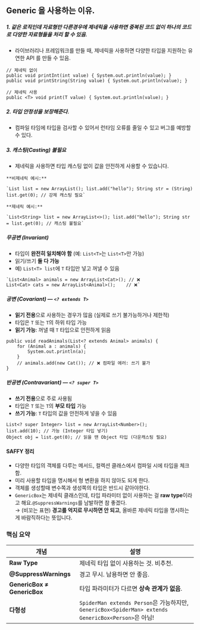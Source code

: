 ## Generic 을 사용하는 이유.

##### 1. 같은 로직인데 자료형만 다른경우에 제네릭을 사용하면 중복된 코드 없이 하나의 코드로 다양한 자료형들을 처리 할 수 있음. 

- 라이브러리나 프레임워크를 만들 때, 제네릭을 사용하면 다양한 타입을 지원하는 유연한 API 를 만들 수 있음. 

```
// 제네릭 없이
public void printInt(int value) { System.out.println(value); }
public void printString(String value) { System.out.println(value); }

// 제네릭 사용
public <T> void print(T value) { System.out.println(value); }

```

##### 2. 타입 안정성을 보장해준다. 
- 컴파일 타임에 타입을 검사할 수 있어서 런타임 오류를 줄일 수 있고 버그를 예방할 수 있다. 

##### 3. 캐스팅(Casting) 불필요
- 제네릭을 사용하면 타입 캐스팅 없이 값을 안전하게 사용할 수 있습니다. 

```
**비제네릭 예시:**

`List list = new ArrayList(); list.add("hello"); String str = (String) list.get(0); // 강제 캐스팅 필요`

**제네릭 예시:**

`List<String> list = new ArrayList<>(); list.add("hello"); String str = list.get(0); // 캐스팅 불필요`
```

##### 무공변 (Invariant)

- 타입이 **완전히 일치해야 함** (예: `List<T>`는 `List<T>`만 가능)
- 읽기/쓰기 **둘 다 가능**
- 예) `List<T> list`에 `T` 타입만 넣고 꺼낼 수 있음
```
`List<Animal> animals = new ArrayList<Cat>(); // ❌ 
List<Cat> cats = new ArrayList<Animal>();    // ❌`
```
#####  공변 (Covariant) — `<? extends T>`

- **읽기 전용**으로 사용하는 경우가 많음 (실제로 쓰기 불가능하거나 제한적)
- 타입은 `T` 또는 `T`의 하위 타입 가능
- **읽기 가능**: 꺼낼 때 `T` 타입으로 안전하게 읽음
```
public void readAnimals(List<? extends Animal> animals) {
    for (Animal a : animals) {
        System.out.println(a);
    }
    // animals.add(new Cat()); // ❌ 컴파일 에러: 쓰기 불가
}

```
##### 반공변 (Contravariant) — `<? super T>`

- **쓰기 전용**으로 주로 사용됨
- 타입은 `T` 또는 `T`의 **부모 타입** 가능
- **쓰기 가능**: `T` 타입의 값을 안전하게 넣을 수 있음

```
List<? super Integer> list = new ArrayList<Number>();
list.add(10); // 가능 (Integer 타입 넣기)
Object obj = list.get(0); // 읽을 땐 Object 타입 (다운캐스팅 필요)
```


#### SAFFY 정리

- 다양한 타입의 객체를 다루는 메서드, 컬렉션 클래스에서 컴파일 시에 타입을 체크함. 
- 미리 사용할 타입을 명시해서 형 변환을 하지 않아도 되게 한다. 
- 객체를 생성할때 변수쪽과 생성쪽의 타입은 반드시 같아야한다. 
- `GenericBox`는 제네릭 클래스인데, 타입 파라미터 없이 사용하는 걸 **raw type**이라고 해요.`@SuppressWarnings`를 남발하면 참 좋겠다.  
→ (비꼬는 표현) **경고를 억지로 무시하면 안 되고**, 올바른 제네릭 타입을 명시하는 게 바람직하다는 뜻입니다.

### 핵심 요약

|개념|설명|
|---|---|
|**Raw Type**|제네릭 타입 없이 사용하는 것. 비추천.|
|**@SuppressWarnings**|경고 무시. 남용하면 안 좋음.|
|**GenericBox<Person> ≠ GenericBox<SpiderMan>**|타입 파라미터가 다르면 **상속 관계가 없음**.|
|**다형성**|`SpiderMan extends Person`은 가능하지만, `GenericBox<SpiderMan> extends GenericBox<Person>`은 아님!|
